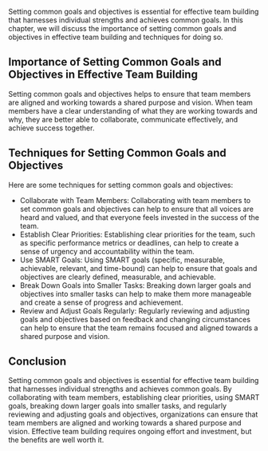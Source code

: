 
Setting common goals and objectives is essential for effective team building that harnesses individual strengths and achieves common goals. In this chapter, we will discuss the importance of setting common goals and objectives in effective team building and techniques for doing so.

Importance of Setting Common Goals and Objectives in Effective Team Building
----------------------------------------------------------------------------

Setting common goals and objectives helps to ensure that team members are aligned and working towards a shared purpose and vision. When team members have a clear understanding of what they are working towards and why, they are better able to collaborate, communicate effectively, and achieve success together.

Techniques for Setting Common Goals and Objectives
--------------------------------------------------

Here are some techniques for setting common goals and objectives:

* Collaborate with Team Members: Collaborating with team members to set common goals and objectives can help to ensure that all voices are heard and valued, and that everyone feels invested in the success of the team.
* Establish Clear Priorities: Establishing clear priorities for the team, such as specific performance metrics or deadlines, can help to create a sense of urgency and accountability within the team.
* Use SMART Goals: Using SMART goals (specific, measurable, achievable, relevant, and time-bound) can help to ensure that goals and objectives are clearly defined, measurable, and achievable.
* Break Down Goals into Smaller Tasks: Breaking down larger goals and objectives into smaller tasks can help to make them more manageable and create a sense of progress and achievement.
* Review and Adjust Goals Regularly: Regularly reviewing and adjusting goals and objectives based on feedback and changing circumstances can help to ensure that the team remains focused and aligned towards a shared purpose and vision.

Conclusion
----------

Setting common goals and objectives is essential for effective team building that harnesses individual strengths and achieves common goals. By collaborating with team members, establishing clear priorities, using SMART goals, breaking down larger goals into smaller tasks, and regularly reviewing and adjusting goals and objectives, organizations can ensure that team members are aligned and working towards a shared purpose and vision. Effective team building requires ongoing effort and investment, but the benefits are well worth it.
